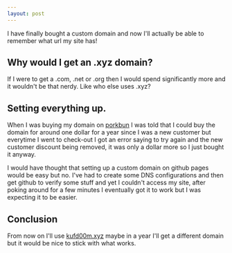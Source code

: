 ```yaml
---
layout: post
---
```

I have finally bought a custom domain and now I'll actually be able to remember what url my site has!

## Why would I get an .xyz domain?

If I were to get a .com, .net or .org then I would spend significantly more and it wouldn't be that nerdy. Like who else uses .xyz?

## Setting everything up.

When I was buying my domain on [porkbun](https://porkbun.com/) I was told that I could buy the domain for around one dollar for a year since I was a new customer but everytime I went to check-out I got an error saying to try again and the new customer discount being removed, it was only a dollar more so I just bought it anyway.

I would have thought that setting up a custom domain on github pages would be easy but no. I've had to create some DNS configurations and then get github to verify some stuff and yet I couldn't access my site, after poking around for a few minutes I eventually got it to work but I was expecting it to be easier.

## Conclusion

From now on I'll use [kufd00m.xyz](http://www.kufd00m.xyz/) maybe in a year I'll get a different domain but it would be nice to stick with what works.
